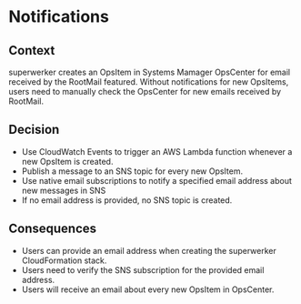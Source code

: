 # Notifications

## Context

superwerker creates an OpsItem in Systems Mamager OpsCenter for email received by the RootMail featured. Without notifications for new OpsItems, users need to manually check the OpsCenter for new emails received by RootMail.

## Decision

- Use CloudWatch Events to trigger an AWS Lambda function whenever a new OpsItem is created.
- Publish a message to an SNS topic for every new OpsItem.
- Use native email subscriptions to notify a specified email address about new messages in SNS
- If no email address is provided, no SNS topic is created.

## Consequences

- Users can provide an email address when creating the superwerker CloudFormation stack.
- Users need to verify the SNS subscription for the provided email address.
- Users will receive an email about every new OpsItem in OpsCenter.
